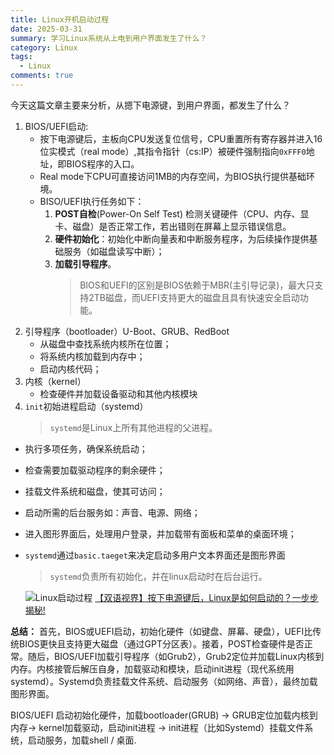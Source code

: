 ```yaml
---
title: Linux开机启动过程
date: 2025-03-31
summary: 学习Linux系统从上电到用户界面发生了什么？
category: Linux
tags:
  - Linux
comments: true
---
```


今天这篇文章主要来分析，从摁下电源键，到用户界面，都发生了什么？

1. BIOS/UEFI启动:
   - 按下电源键后，主板向CPU发送复位信号，CPU重置所有寄存器并进入16位实模式（real mode）,其指令指针（cs:IP）被硬件强制指向`0xFFF0`地址，即BIOS程序的入口。
   - Real mode下CPU可直接访问1MB的内存空间，为BIOS执行提供基础环境。
   - BISO/UEFI执行任务如下：
     1. **POST自检**(Power-On Self Test) 检测关键硬件（CPU、内存、显卡、磁盘）是否正常工作，若出错则在屏幕上显示错误信息。
     2. **硬件初始化**：初始化中断向量表和中断服务程序，为后续操作提供基础服务（如磁盘读写中断）；
     3. **加载引导程序**。
        > BIOS和UEFI的区别是BIOS依赖于MBR(主引导记录)，最大只支持2TB磁盘，而UEFI支持更大的磁盘且具有快速安全启动功能。
2. 引导程序（bootloader）U-Boot、GRUB、RedBoot
   - 从磁盘中查找系统内核所在位置；
   - 将系统内核加载到内存中；
   - 启动内核代码；
3. 内核（kernel）
   - 检查硬件并加载设备驱动和其他内核模块
4. `init`初始进程启动（systemd）
   > `systemd`是Linux上所有其他进程的父进程。

- 执行多项任务，确保系统启动；
- 检查需要加载驱动程序的剩余硬件；
- 挂载文件系统和磁盘，使其可访问；
- 启动所需的后台服务如：声音、电源、网络；
- 进入图形界面后，处理用户登录，并加载带有面板和菜单的桌面环境；
- `systemd`通过`basic.taeget`来决定启动多用户文本界面还是图形界面

  > `systemd`负责所有初始化，并在linux启动时在后台运行。

  ![Linux启动过程](https://github.com/Gengchen1/Gengchen1.github.io/blob/master/src/content/posts/attachments/Pasted%20image%20250313225601.png)
  [【双语视界】按下电源键后，Linux是如何启动的？一步步揭秘!](https://www.bilibili.com/video/BV1fPRuYYECH/?share_source=copy_web&vd_source=aadea25fda118912d01970bc99de2d9b)

**总结：**
首先，BIOS或UEFI启动，初始化硬件（如键盘、屏幕、硬盘），UEFI比传统BIOS更快且支持更大磁盘（通过GPT分区表）。接着，POST检查硬件是否正常。随后，BIOS/UEFI加载引导程序（如Grub2），Grub2定位并加载Linux内核到内存。内核接管后解压自身，加载驱动和模块，启动init进程（现代系统用systemd）。Systemd负责挂载文件系统、启动服务（如网络、声音），最终加载图形界面。

BIOS/UEFI 启动初始化硬件，加载bootloader(GRUB) -> GRUB定位加载内核到内存-> kernel加载驱动，启动init进程 -> init进程（比如Systemd）挂载文件系统，启动服务，加载shell / 桌面.
